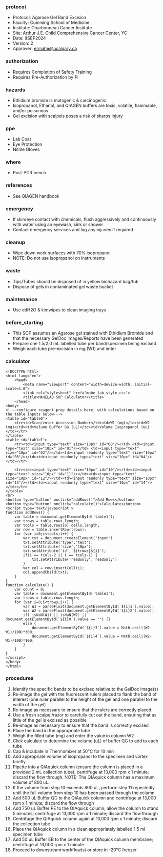 
### protocol
- Protocol: Agarose Gel Band Excision
- Faculty: Cumming School of Medicine
- Institute: Charbonneau Cancer Institute
- Site: Arthur J.E. Child Comprehensive Cancer Center, YC
- Date: 8SEP2024
- Version: 2
- Approver: ermahe@ucalgary.ca

### authorization
- Requires Completion of Safety Training
- Requires Pre-Authorization by PI

### hazards
- Ethidium bromide is mutagenic & carcinogenic
- Isopropanol, Ethanol, and QIAGEN buffers are toxic, volatile, flammable, and/or poisonous
- Gel excision with scalpels poses a risk of sharps injury

### ppe
- Lab Coat
- Eye Protection
- Nitrile Gloves

### where
- Post-PCR bench

### references
- See QIAGEN handbook 

### emergency
- If skin/eye contact with chemicals, flush aggressively and continuously with water using an eyewash, sink or shower
- Contact emergency services and log any injuries if required

### cleanup
- Wipe down work surfaces with 70% isopropanol
- NOTE: Do not use isopropanol on instruments

### waste
- Tips/Tubes should be disposed of in yellow biohazard bag/tub
- Dispose of gels in contaminated gel waste bucket

### maintenance
- Use ddH2O & kimwipes to clean imaging trays

### before_starting
- This SOP assumes an Agarose gel stained with Ethidium Bromide and that the necessary GelDoc Images/Reports have been generated
- Prepare one 1.5/2.0 mL labelled tube per band/specimen being excised
- Weigh each tube pre-excision in mg (W1) and enter

### calculator
~~~~
<!DOCTYPE html>
<html lang="en">
    <head>
        <meta name="viewport" content="width=device-width, initial-scale=1.0">
        <link rel="stylesheet" href="mahe-lab_style.css">
        <title>MAHELAB SOP Calculator</title>
    </head>
<body>
<!---configure reagent prep details here, with calculations based on the table inputs below--->
<table id="table0">
    <tr><td>Scan/enter Accession Number</td><td>W1 (mg)</td><td>W2 (mg)</td><td>Volume Buffer QG (uL)</td><td>Volume Isopropanol (uL)</td></tr>
</table>
<table id="table1">
    <tr><td><input type="text" size="10px" id="00"/></td> <td><input type="text" size="10px" id="01"/></td> <td><input type="text" size="10px" id="02"/></td><td><input readonly type="text" size="10px" id="03"/></td><td><input readonly type="text" size="10px" id="04"/></td></tr>
    
    <tr><td><input type="text" size="10px" id="10"/></td><td><input type="text" size="10px" id="11"/></td><td><input type="text" size="10px" id="12"/></td><td><input readonly type="text" size="10px" id="13"/></td><td><input readonly type="text" size="10px" id="14"/></td></tr>
</table>
<br>
<button type="button" onclick="addRows()">Add Rows</button>
<button type="button" onclick="calculate()">Calculate</button>
<script type='text/javascript'>
function addRows() {
    var table = document.getElementById('table1');
    var trows = table.rows.length;
    var tcols = table.rows[0].cells.length;
    var row = table.insertRow(trows);
    for (var i=0;i<tcols;i++) {
        var txt = document.createElement('input')
        txt.setAttribute('type','text');
        txt.setAttribute('size','10px');
        txt.setAttribute('id',`${trows}${i}`);
        if(i == tcols-2 || i == tcols-1) {
            txt.setAttribute('readonly','readonly')
        }
        var col = row.insertCell(i);
        col.appendChild(txt);
    }
}   
function calculate() {
    var count = 0;
    var table = document.getElementById('table1');
    var trows = table.rows.length;
    for (var i=0;i<trows;i++) {
        var W1 = parseFloat(document.getElementById(`${i}1`).value);
        var W2 = parseFloat(document.getElementById(`${i}2`).value);
        if( isNaN(W1) || isNaN(W2) || document.getElementById(`${i}0`).value == "") {}
        else {
            document.getElementById(`${i}3`).value = Math.ceil((W2-W1)/100)*300;
            document.getElementById(`${i}4`).value = Math.ceil((W2-W1)/100)*100;
        }
    }
}
</script>
</body>
</html>
~~~~

### procedures
1. Identify the specific bands to be excised relative to the GelDoc Image(s)
2. Re-image the gel with the fluorescent rulers placed to flank the band of interest (one ruler parallel to the height of the gel and one parallel to the width of the gel)
3. Re-image as necessary to ensure that the rulers are correctly placed
4. Use a fresh scalpel/razor to carefully cut out the band, ensuring that as little of the gel is excised as possible
5. Re-image as necessary to ensure that the band is correctly excised
6. Place the band in the appropriate tube
7. Weigh the filled tube (mg) and enter the value in column W2
8. Click calculate to determine the volume (uL) of buffer QG to add to each tube
9. Cap & incubate in Thermomixer at 50°C for 10 min
10. Add appropriate volume of isopropanol to the specimen and vortex briefly
11. Pipette into a QIAquick column (ensure the column is placed in a provided 2 mL collection tube); centrifuge at 13,000 rpm x 1 minute; discard the flow through. NOTE: The QIAquick column has a maximum volume of 800 uL.
12. If the volume from step 10 exceeds 800 uL, perform step 11 repeatedly until the full volume from step 10 has been passed through the column
13. Add 500 uL Buffer QG to the QIAquick column and centrifuge at 13,000 rpm x 1 minute; discard the flow through
14. Add 750 uL Buffer PE to the QIAquick column; allow the column to stand 5 minutes; centrifuge at 13,000 rpm x 1 minute; discard the flow through
15. Centrifuge the QIAquick column again at 13,000 rpm x 1 minute; discard the collection tube
16. Place the QIAquick column in a clean appropriately labelled 1.5 ml specimen tube
17. Add 50 uL Buffer EB to the center of the QIAquick column membrane; centrifuge at 13,000 rpm x 1 minute
18. Proceed to downstream workflow(s) or store in -20°C freezer
